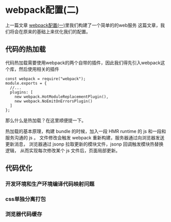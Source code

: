# webpack配置(二)

上一篇文章 [webpack配置(一)](../webpack/todolist.html)里我们构建了一个简单的的web服务
这篇文章，我们将会在原来的基础上来优化我们的配置。

## 代码的热加载
代码热加载需要使用webpack的两个自带的插件，因此我们得先引入webpack这个库，然后使用相关的插件
```js{4}
const webpack = require("webpack");
module.exports = {
  //...
  plugins: [
    new webpack.HotModuleReplacementPlugin(),
    new webpack.NoEmitOnErrorsPlugin()
  ]
};
```
那么什么是热加载？在这里顺便提一下。

热加载的基本原理，构建 bundle 的时候，加入一段 HMR runtime 的 js 和一段和服务沟通的 js 。
文件修改会触发 webpack 重新构建，服务器通过向浏览器发送更新消息，
浏览器通过 jsonp 拉取更新的模块文件，jsonp 回调触发模块热替换逻辑，
从而实现每次修改某个 js 文件后，页面局部更新。

## 代码优化


### 开发环境和生产环境编译代码映射问题
### css单独分离打包
### 浏览器代码缓存

